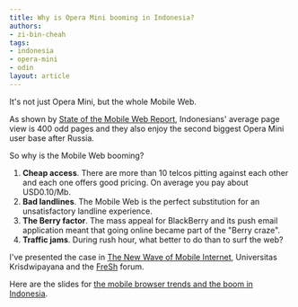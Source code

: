```yaml
---
title: Why is Opera Mini booming in Indonesia?
authors:
- zi-bin-cheah
tags:
- indonesia
- opera-mini
- odin
layout: article
---
```

<p>
It&#39;s not just Opera Mini, but the whole Mobile Web.
</p>

<p>
As shown by <a href="http://www.opera.com/smw/" target="_blank">State of the Mobile Web Report</a>, Indonesians&#39; average page view is 400 odd pages and they also enjoy the second biggest Opera Mini user base after Russia.
</p>

<p>
So why is the Mobile Web booming?
<p />

<ol>
<li>
<b>Cheap access</b>. There are more than 10 telcos pitting against each other and each one offers good pricing. On average you pay about USD0.10/Mb.
</li>
<li>
<b>Bad landlines</b>. The Mobile Web is the perfect substitution for an unsatisfactory landline experience.
</li>
<li>
<b>The Berry factor</b>. The mass appeal for BlackBerry and its push email application meant that going online became part of the &quot;Berry craze&quot;.
</li>
<li>
<b>Traffic jams</b>. During rush hour, what better to do than to surf the web?
</li>
</ol>

<p>
I&#39;ve presented the case in <a href="/blog/why-opera-mini-is-booming-in-indonesia/diskusipanel.jpg" target="_blank">The New Wave of Mobile Internet</a>, Universitas Krisdwipayana and the <a href="http://freshyourmind.com/" target="_blank">FreSh</a> forum.
</p>
<p>
Here are the slides for <a href="/blog/why-opera-mini-is-booming-in-indonesia/IndonesiaPresentationJune2009_ZiBinCheah_GeneralVer.pdf" target="_blank">the mobile browser trends and the boom in Indonesia</a>.
</p></p>
